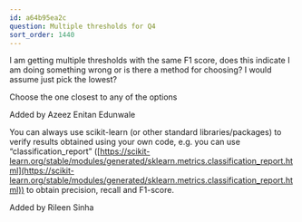```yaml
---
id: a64b95ea2c
question: Multiple thresholds for Q4
sort_order: 1440
---
```


I am getting multiple thresholds with the same F1 score, does this indicate I am doing something wrong or is there a method for choosing? I would assume just pick the lowest?

Choose the one closest to any of the options

Added by Azeez Enitan Edunwale

You can always use scikit-learn (or other standard libraries/packages) to verify results obtained using your own code, e.g. you can use  “classification_report” ([https://scikit-learn.org/stable/modules/generated/sklearn.metrics.classification_report.html](https://scikit-learn.org/stable/modules/generated/sklearn.metrics.classification_report.html)) to obtain precision, recall and F1-score.

Added by Rileen Sinha

